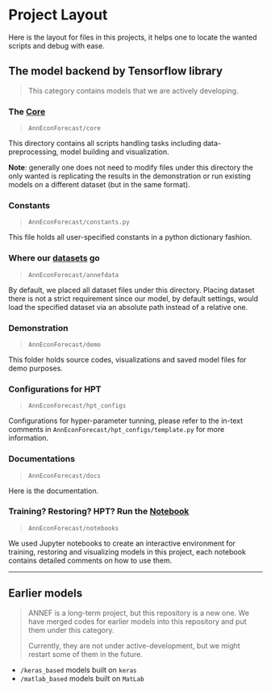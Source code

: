 # Project Layout
Here is the layout for files in this projects, it helps one to locate the wanted scripts and debug with ease.

## The model backend by Tensorflow library

> This category contains models that we are actively developing.

### The <u>Core</u>

> `AnnEconForecast/core`

This directory contains all scripts handling tasks including data-preprocessing, model building and visualization.

**Note**: generally one does not need to modify files under this directory the only wanted is replicating the results in the demonstration or run existing models on a different dataset (but in the same format).

### Constants

> `AnnEconForecast/constants.py`

This file holds all user-specified constants in a python dictionary fashion.

### Where our <u>datasets</u> go

>  `AnnEconForecast/annefdata`

By default, we placed all dataset files under this directory. Placing dataset there is not a strict requirement since our model, by default settings, would load the specified dataset via an absolute path instead of a relative one.

### Demonstration

> `AnnEconForecast/demo`

This folder holds source codes, visualizations and saved model files for demo purposes.

### Configurations for HPT

>  `AnnEconForecast/hpt_configs`

Configurations for hyper-parameter tunning, please refer to the in-text comments in `AnnEconForecast/hpt_configs/template.py` for more information.

### Documentations

> `AnnEconForecast/docs`

Here is the documentation.

### Training? Restoring? HPT? Run the <u>Notebook</u>

> `AnnEconForecast/notebooks`

We used Jupyter notebooks to create an interactive environment for training, restoring and visualizing models in this project, each notebook contains detailed comments on how to use them.

---- 
## Earlier models

> ANNEF is a long-term project, but this repository is a new one. We have merged codes for earlier models into this repository and put them under this category.
>
> Currently, they are not under active-development, but we might restart some of them in the future.

- `/keras_based`  models built on `keras`
- `/matlab_based`  models built on `MatLab` 

